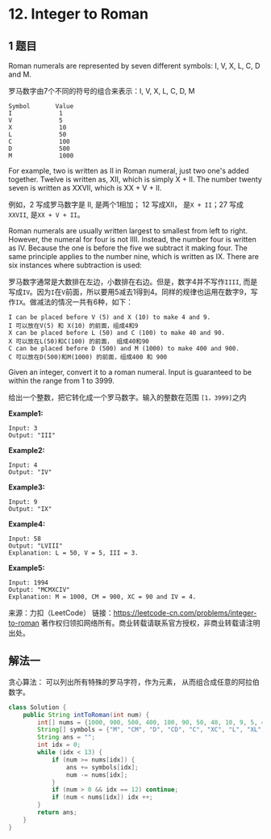 # 12. Integer to Roman

## 1 题目

Roman numerals are represented by seven different symbols: I, V, X, L, C, D and M.

罗马数字由7个不同的符号的组合来表示：I, V, X, L, C, D, M

```
Symbol       Value
I             1
V             5
X             10
L             50
C             100
D             500
M             1000
```

For example, two is written as II in Roman numeral, just two one's added together. Twelve is written as, XII, which is simply X + II. The number twenty seven is written as XXVII, which is XX + V + II.

例如，2 写成罗马数字是 II, 是两个1相加； 12 写成XII， 是```X + II```；27 写成```XXVII```, 是```XX + V + II```。

Roman numerals are usually written largest to smallest from left to right. However, the numeral for four is not IIII. Instead, the number four is written as IV. Because the one is before the five we subtract it making four. The same principle applies to the number nine, which is written as IX. There are six instances where subtraction is used:

罗马数字通常是大数排在左边，小数排在右边。但是，数字4并不写作```IIII```, 而是写成```IV```。因为```I```在```V```前面，所以要用5减去1得到4。同样的规律也运用在数字9，写作```IX```。做减法的情况一共有6种，如下：

```
I can be placed before V (5) and X (10) to make 4 and 9. 
I 可以放在V(5) 和 X(10) 的前面，组成4和9
X can be placed before L (50) and C (100) to make 40 and 90. 
X 可以放在L(50)和C(100) 的前面， 组成40和90
C can be placed before D (500) and M (1000) to make 400 and 900.
C 可以放在D(500)和M(1000) 的前面，组成400 和 900
```

Given an integer, convert it to a roman numeral. Input is guaranteed to be within the range from 1 to 3999.

给出一个整数，把它转化成一个罗马数字。输入的整数在范围 ```[1，3999]```之内

**Example1:**

```
Input: 3
Output: "III"
```

**Example2:**

```
Input: 4
Output: "IV"
```

**Example3:**

```
Input: 9
Output: "IX"
```

**Example4:**

```
Input: 58
Output: "LVIII"
Explanation: L = 50, V = 5, III = 3.
```

**Example5:**

```
Input: 1994
Output: "MCMXCIV"
Explanation: M = 1000, CM = 900, XC = 90 and IV = 4.
```



来源：力扣（LeetCode）
链接：https://leetcode-cn.com/problems/integer-to-roman
著作权归领扣网络所有。商业转载请联系官方授权，非商业转载请注明出处。

## 解法一

贪心算法： 可以列出所有特殊的罗马字符，作为元素， 从而组合成任意的阿拉伯数字。

```java
class Solution {
    public String intToRoman(int num) {
        int[] nums = {1000, 900, 500, 400, 100, 90, 50, 40, 10, 9, 5, 4, 1};
		String[] symbols = {"M", "CM", "D", "CD", "C", "XC", "L", "XL", "X", "IX", "V", "IV", "I"};
		String ans = "";
		int idx = 0;
		while (idx < 13) {
			if (num >= nums[idx]) {
				ans += symbols[idx];
				num -= nums[idx];
			}
            if (num > 0 && idx == 12) continue;
			if (num < nums[idx]) idx ++;
		}
		return ans;
    }
}
```

